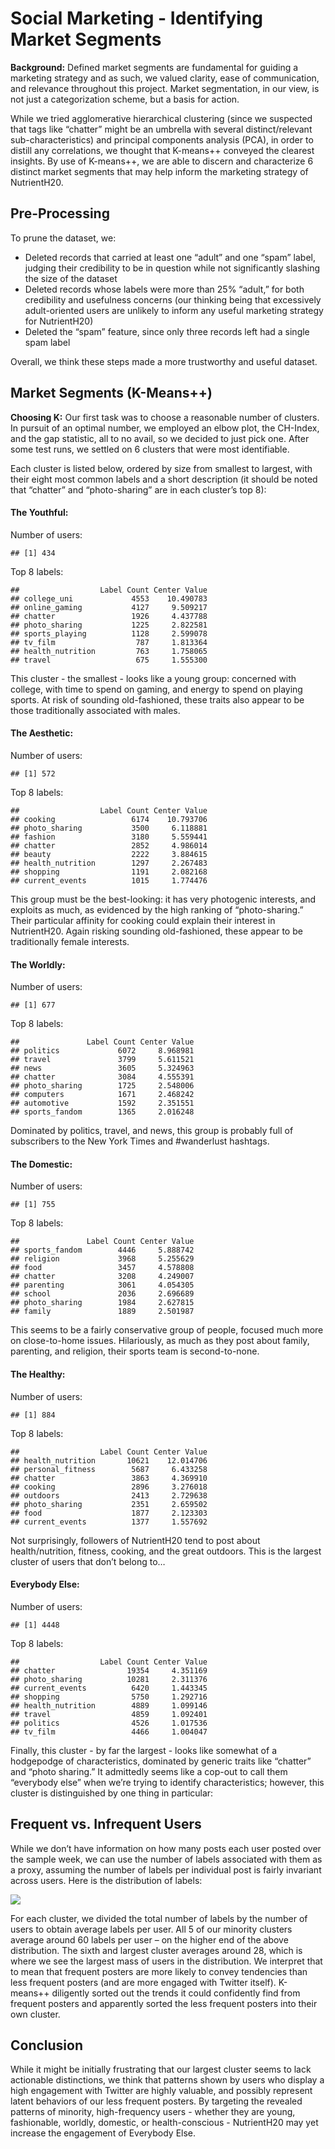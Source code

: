 Social Marketing - Identifying Market Segments
================

**Background:** Defined market segments are fundamental for guiding a
marketing strategy and as such, we valued clarity, ease of
communication, and relevance throughout this project. Market
segmentation, in our view, is not just a categorization scheme, but a
basis for action.

While we tried agglomerative hierarchical clustering (since we suspected
that tags like “chatter” might be an umbrella with several
distinct/relevant sub-characteristics) and principal components analysis
(PCA), in order to distill any correlations, we thought that K-means++
conveyed the clearest insights. By use of K-means++, we are able to
discern and characterize 6 distinct market segments that may help inform
the marketing strategy of NutrientH20.

## Pre-Processing

To prune the dataset, we:

  - Deleted records that carried at least one “adult” and one “spam”
    label, judging their credibility to be in question while not
    significantly slashing the size of the dataset
  - Deleted records whose labels were more than 25% “adult,” for both
    credibility and usefulness concerns (our thinking being that
    excessively adult-oriented users are unlikely to inform any useful
    marketing strategy for NutrientH20)
  - Deleted the “spam” feature, since only three records left had a
    single spam label

Overall, we think these steps made a more trustworthy and useful
dataset.

## Market Segments (K-Means++)

**Choosing K:** Our first task was to choose a reasonable number of
clusters. In pursuit of an optimal number, we employed an elbow plot,
the CH-Index, and the gap statistic, all to no avail, so we decided to
just pick one. After some test runs, we settled on 6 clusters that were
most identifiable.

Each cluster is listed below, ordered by size from smallest to largest,
with their eight most common labels and a short description (it should
be noted that “chatter” and “photo-sharing” are in each cluster’s top
8):

#### The Youthful:

Number of users:

    ## [1] 434

Top 8 labels:

    ##                  Label Count Center Value
    ## college_uni             4553    10.490783
    ## online_gaming           4127     9.509217
    ## chatter                 1926     4.437788
    ## photo_sharing           1225     2.822581
    ## sports_playing          1128     2.599078
    ## tv_film                  787     1.813364
    ## health_nutrition         763     1.758065
    ## travel                   675     1.555300

This cluster - the smallest - looks like a young group: concerned with
college, with time to spend on gaming, and energy to spend on playing
sports. At risk of sounding old-fashioned, these traits also appear to
be those traditionally associated with males.

#### The Aesthetic:

Number of users:

    ## [1] 572

Top 8 labels:

    ##                  Label Count Center Value
    ## cooking                 6174    10.793706
    ## photo_sharing           3500     6.118881
    ## fashion                 3180     5.559441
    ## chatter                 2852     4.986014
    ## beauty                  2222     3.884615
    ## health_nutrition        1297     2.267483
    ## shopping                1191     2.082168
    ## current_events          1015     1.774476

This group must be the best-looking: it has very photogenic interests,
and exploits as much, as evidenced by the high ranking of
“photo-sharing.” Their particular affinity for cooking could explain
their interest in NutrientH20. Again risking sounding old-fashioned,
these appear to be traditionally female interests.

#### The Worldly:

Number of users:

    ## [1] 677

Top 8 labels:

    ##               Label Count Center Value
    ## politics             6072     8.968981
    ## travel               3799     5.611521
    ## news                 3605     5.324963
    ## chatter              3084     4.555391
    ## photo_sharing        1725     2.548006
    ## computers            1671     2.468242
    ## automotive           1592     2.351551
    ## sports_fandom        1365     2.016248

Dominated by politics, travel, and news, this group is probably full of
subscribers to the New York Times and \#wanderlust hashtags.

#### The Domestic:

Number of users:

    ## [1] 755

Top 8 labels:

    ##               Label Count Center Value
    ## sports_fandom        4446     5.888742
    ## religion             3968     5.255629
    ## food                 3457     4.578808
    ## chatter              3208     4.249007
    ## parenting            3061     4.054305
    ## school               2036     2.696689
    ## photo_sharing        1984     2.627815
    ## family               1889     2.501987

This seems to be a fairly conservative group of people, focused much
more on close-to-home issues. Hilariously, as much as they post about
family, parenting, and religion, their sports team is second-to-none.

#### The Healthy:

Number of users:

    ## [1] 884

Top 8 labels:

    ##                  Label Count Center Value
    ## health_nutrition       10621    12.014706
    ## personal_fitness        5687     6.433258
    ## chatter                 3863     4.369910
    ## cooking                 2896     3.276018
    ## outdoors                2413     2.729638
    ## photo_sharing           2351     2.659502
    ## food                    1877     2.123303
    ## current_events          1377     1.557692

Not surprisingly, followers of NutrientH20 tend to post about
health/nutrition, fitness, cooking, and the great outdoors. This is the
largest cluster of users that don’t belong to…

#### Everybody Else:

Number of users:

    ## [1] 4448

Top 8 labels:

    ##                  Label Count Center Value
    ## chatter                19354     4.351169
    ## photo_sharing          10281     2.311376
    ## current_events          6420     1.443345
    ## shopping                5750     1.292716
    ## health_nutrition        4889     1.099146
    ## travel                  4859     1.092401
    ## politics                4526     1.017536
    ## tv_film                 4466     1.004047

Finally, this cluster - by far the largest - looks like somewhat of a
hodgepodge of characteristics, dominated by generic traits like
“chatter” and “photo sharing.” It admittedly seems like a cop-out to
call them “everybody else” when we’re trying to identify
characteristics; however, this cluster is distinguished by one thing in
particular:

## Frequent vs. Infrequent Users

While we don’t have information on how many posts each user posted over
the sample week, we can use the number of labels associated with them as
a proxy, assuming the number of labels per individual post is fairly
invariant across users. Here is the distribution of
labels:

![](datamining-ex03-socialmarketing_files/figure-gfm/unnamed-chunk-15-1.png)<!-- -->

For each cluster, we divided the total number of labels by the number of
users to obtain average labels per user. All 5 of our minority clusters
average around 60 labels per user – on the higher end of the above
distribution. The sixth and largest cluster averages around 28, which is
where we see the largest mass of users in the distribution. We interpret
that to mean that frequent posters are more likely to convey tendencies
than less frequent posters (and are more engaged with Twitter itself).
K-means++ diligently sorted out the trends it could confidently find
from frequent posters and apparently sorted the less frequent posters
into their own cluster.

## Conclusion

While it might be initially frustrating that our largest cluster seems
to lack actionable distinctions, we think that patterns shown by users
who display a high engagement with Twitter are highly valuable, and
possibly represent latent behaviors of our less frequent posters. By
targeting the revealed patterns of minority, high-frequency users -
whether they are young, fashionable, worldly, domestic, or
health-conscious - NutrientH20 may yet increase the engagement of
Everybody Else.
